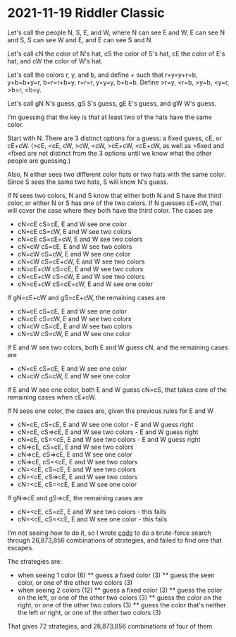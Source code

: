 2021-11-19 Riddler Classic
==========================
Let's call the people N, S, E, and W, where N can see E and W, E can see
N and S, S can see W and E, and E can see S and N.

Let's call cN the color of N's hat, cS the color of S's hat, cE the color of
E's hat, and cW the color of W's hat.

Let's call the colors r, y, and b, and define + such that r+y=y+r=b, y+b=b+y=r,
b+r=r+b=y, r+r=r, y+y=y, b+b=b.  Define >r=y, <r=b, >y=b, <y=r, >b=r, <b=y.

Let's call gN N's guess, gS S's guess, gE E's guess, and gW W's guess.

I'm guessing that the key is that at least two of the hats have the same
color.

Start with N.  There are 3 distinct options for a guess: a fixed guess,
cE, or cE+cW.  (>cE, <cE, cW, >cW, <cW, >cE+cW, <cE+cW, as well as >fixed
and <fixed are not distinct from the 3 options until we know what
the other people are guessing.)

Also, N either sees two different color hats or two hats
with the same color.  Since S sees the same two hats, S will know N's guess.

If N sees two colors, N and S know that either both N and S have the third
color, or either N or S has one of the two colors.  If N guesses cE+cW, that
will cover the case where they both have the third color.  The cases are
* cN=cE cS=cE, E and W see one color
* cN=cE cS=cW, E and W see two colors
* cN=cE cS=cE+cW, E and W see two colors
* cN=cW cS=cE, E and W see two colors
* cN=cW cS=cW, E and W see one color
* cN=cW cS=cE+cW, E and W see two colors
* cN=cE+cW cS=cE, E and W see two colors
* cN=cE+cW cS=cW, E and W see two colors
* cN=cE+cW cS=cE+cW, E and W see one color

If gN=cE+cW and gS=cE+cW, the remaining cases are
* cN=cE cS=cE, E and W see one color
* cN=cE cS=cW, E and W see two colors
* cN=cW cS=cE, E and W see two colors
* cN=cW cS=cW, E and W see one color

If E and W see two colors, both E and W guess cN, and the remaining cases are
* cN=cE cS=cE, E and W see one color
* cN=cW cS=cW, E and W see one color

If E and W see one color, both E and W guess cN=cS, that takes care of the
remaining cases when cE≠cW.

If N sees one color, the cases are, given the previous rules for E and W
* cN=cE, cS=cE, E and W see one color - E and W guess right
* cN=cE, cS=>cE, E and W see two colors - E and W guess right
* cN=cE, cS=<cE, E and W see two colors - E and W guess right
* cN=>cE, cS=cE, E and W see two colors
* cN=>cE, cS=>cE, E and W see one color
* cN=>cE, cS=<cE, E and W see two colors
* cN=<cE, cS=cE, E and W see two colors
* cN=<cE, cS=>cE, E and W see two colors
* cN=<cE, cS=<cE, E and W see one color

If gN=>cE and gS=>cE, the remaining cases are
* cN=<cE, cS=cE, E and W see two colors - this fails
* cN=<cE, cS=<cE, E and W see one color - this fails

I'm not seeing how to do it, so I wrote [code](20211119c.hs) to do a
brute-force search through 26,873,856 combinations of strategies, and failed
to find one that escapes.

The strategies are:
* when seeing 1 color (6)
** guess a fixed color (3)
** guess the seen color, or one of the other two colors (3)
* when seeing 2 colors (12)
** guess a fixed color (3)
** guess the color on the left, or one of the other two colors (3)
** guess the color on the right, or one of the other two colors (3)
** guess the color that's neither the left or right, or one of the other two colors (3)

That gives 72 strategies, and 26,873,856 combinations of four of them.
